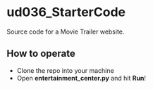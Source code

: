 # ud036_StarterCode
Source code for a Movie Trailer website.

## How to operate 
* Clone the repo into your machine
* Open **entertainment_center.py** and hit **Run**!

